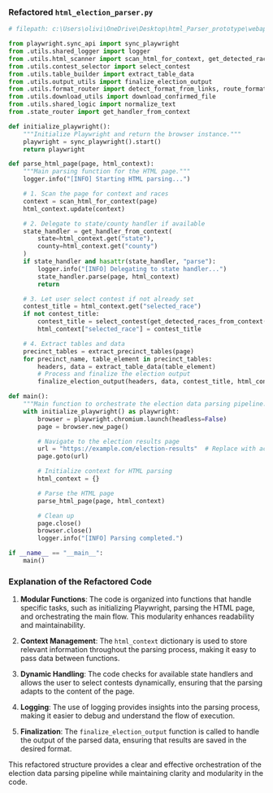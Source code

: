 ### Refactored `html_election_parser.py`

```python
# filepath: c:\Users\olivi\OneDrive\Desktop\html_Parser_prototype\webapp\parser\html_election_parser.py

from playwright.sync_api import sync_playwright
from .utils.shared_logger import logger
from .utils.html_scanner import scan_html_for_context, get_detected_races_from_context
from .utils.contest_selector import select_contest
from .utils.table_builder import extract_table_data
from .utils.output_utils import finalize_election_output
from .utils.format_router import detect_format_from_links, route_format_handler
from .utils.download_utils import download_confirmed_file
from .utils.shared_logic import normalize_text
from .state_router import get_handler_from_context

def initialize_playwright():
    """Initialize Playwright and return the browser instance."""
    playwright = sync_playwright().start()
    return playwright

def parse_html_page(page, html_context):
    """Main parsing function for the HTML page."""
    logger.info("[INFO] Starting HTML parsing...")

    # 1. Scan the page for context and races
    context = scan_html_for_context(page)
    html_context.update(context)

    # 2. Delegate to state/county handler if available
    state_handler = get_handler_from_context(
        state=html_context.get("state"),
        county=html_context.get("county")
    )
    if state_handler and hasattr(state_handler, "parse"):
        logger.info("[INFO] Delegating to state handler...")
        state_handler.parse(page, html_context)
        return

    # 3. Let user select contest if not already set
    contest_title = html_context.get("selected_race")
    if not contest_title:
        contest_title = select_contest(get_detected_races_from_context(context))
        html_context["selected_race"] = contest_title

    # 4. Extract tables and data
    precinct_tables = extract_precinct_tables(page)
    for precinct_name, table_element in precinct_tables:
        headers, data = extract_table_data(table_element)
        # Process and finalize the election output
        finalize_election_output(headers, data, contest_title, html_context)

def main():
    """Main function to orchestrate the election data parsing pipeline."""
    with initialize_playwright() as playwright:
        browser = playwright.chromium.launch(headless=False)
        page = browser.new_page()

        # Navigate to the election results page
        url = "https://example.com/election-results"  # Replace with actual URL
        page.goto(url)

        # Initialize context for HTML parsing
        html_context = {}

        # Parse the HTML page
        parse_html_page(page, html_context)

        # Clean up
        page.close()
        browser.close()
        logger.info("[INFO] Parsing completed.")

if __name__ == "__main__":
    main()
```

### Explanation of the Refactored Code

1. **Modular Functions**: The code is organized into functions that handle specific tasks, such as initializing Playwright, parsing the HTML page, and orchestrating the main flow. This modularity enhances readability and maintainability.

2. **Context Management**: The `html_context` dictionary is used to store relevant information throughout the parsing process, making it easy to pass data between functions.

3. **Dynamic Handling**: The code checks for available state handlers and allows the user to select contests dynamically, ensuring that the parsing adapts to the content of the page.

4. **Logging**: The use of logging provides insights into the parsing process, making it easier to debug and understand the flow of execution.

5. **Finalization**: The `finalize_election_output` function is called to handle the output of the parsed data, ensuring that results are saved in the desired format.

This refactored structure provides a clear and effective orchestration of the election data parsing pipeline while maintaining clarity and modularity in the code.